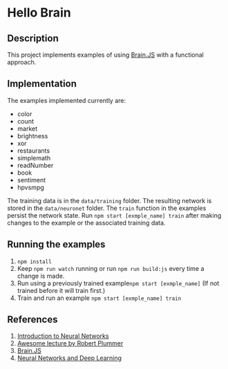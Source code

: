 # Hello Brain

## Description

This project implements examples of using [Brain.JS](https://brain.js.org) with a functional approach.

## Implementation

The examples implemented currently are:

* color
* count
* market
* brightness
* xor
* restaurants
* simplemath
* readNumber
* book
* sentiment
* hpvsmpg

The training data is in the `data/training` folder. The resulting network is stored in the `data/neuronet` folder.
The `train` function in the examples persist the network state. Run `npm start [exmple_name] train` after making
changes to the example or the associated training data.

## Running the examples
1. `npm install`
2. Keep `npm run watch` running or run `npm run build:js` every time a change is made.
2. Run using a previously trained example`npm start [exmple_name]` (If not trained before it will train first.)
3. Train and run an example `npm start [exmple_name] train`

## References

1. [Introduction to Neural Networks](https://www.youtube.com/playlist?list=PLZHQObOWTQDNU6R1_67000Dx_ZCJB-3pi)
2. [Awesome lecture by Robert Plummer](https://scrimba.com/g/gneuralnetworks)
3. [Brain.JS](https://brain.js.org) 
4. [Neural Networks and Deep Learning](http://neuralnetworksanddeeplearning.com)